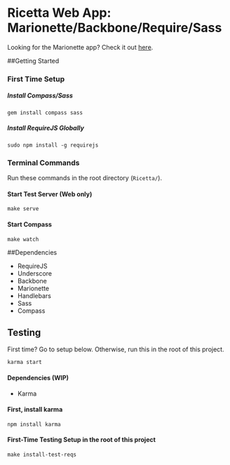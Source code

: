 Ricetta Web App: Marionette/Backbone/Require/Sass
==========================================

Looking for the Marionette app? Check it out [here](https://github.com/rtoal/cher-ami/tree/master/web/src/static/js/app).

##Getting Started

### First Time Setup

##### Install Compass/Sass

	gem install compass sass

##### Install RequireJS Globally

	sudo npm install -g requirejs

### Terminal Commands

Run these commands in the root directory (`Ricetta/`).

#### Start Test Server (Web only)

	make serve

#### Start Compass

	make watch

##Dependencies

* RequireJS
* Underscore
* Backbone
* Marionette
* Handlebars
* Sass
* Compass


## Testing
First time? Go to setup below. Otherwise, run this in the root of this project.

	karma start

#### Dependencies (WIP)

* Karma

#### First, install karma

	npm install karma

#### First-Time Testing Setup in the root of this project

	make install-test-reqs





